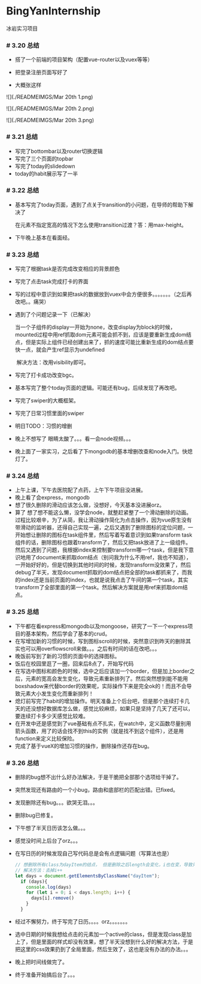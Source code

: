 # BingYanInternship
冰岩实习项目





### # 3.20 总结

- 搭了一个前端的项目架构（配置vue-router以及vuex等等）
- 把登录注册页面写好了

- 大概张这样

![](./READMEIMGS/Mar 20th 1.png)

![](./READMEIMGS/Mar 20th 2.png)

![](./READMEIMGS/Mar 20th 3.png)





### # 3.21 总结

- 写完了bottombar以及router切换逻辑
- 写完了三个页面的topbar
- 写完了today的slidedown
- today的habit展示写了一半





### # 3.22 总结

- 基本写完了today页面，遇到了点关于transition的小问题，在导师的帮助下解决了

  在元素不指定宽高的情况下怎么使用transition过渡？答：用max-height。

- 下午晚上基本在看面经。





### # 3.23 总结

- 写完了根据task是否完成改变相应的背景颜色

- 写完了点击task完成打卡的界面

- 写的过程中意识到如果把task的数据放到vuex中会方便很多。。。。。。。（之后再改吧。。痛哭）

- 遇到了个问题记录一下（已解决）

  ​		当一个子组件的display一开始为none，改变display为block的时候，mounted过程中用ref抓取dom元素可能会抓不到，应该是要重新生成dom结点，但是实际上组件已经创建出来了，抓的速度可能比重新生成的dom结点要快一点，就会产生ref显示为undefined

  ​		解决方法：改用visibility即可。

- 写完了打卡成功改变bgc。

- 基本写完了整个today页面的逻辑。可能还有bug，后续发现了再改吧。

- 写完了swiper的大概框架。

- 写完了日常习惯里面的swiper

- 明日TODO：习惯的增删

- 晚上不想写了 眼睛太酸了。。。看一会node视频。。。

- 晚上面了一家实习，之后看了下mongodb的基本增删改查和node入门。快熄灯了。



### # 3.24 总结

- 上午上课，下午去医院配了点药，上午下午项目没进展。
- 晚上看了会express，mongodb
- 想了很久删除的滑动应该怎么做，没想好，今天基本没进展orz。
- 算了 想了想不能这么懒，没学会node，就整赶紧整了一个滑动删除的动画。过程比较艰辛，为了从简，我让滑动操作简化为点击操作，因为vue原生没有带滑动的监听器，还得自己实现一遍，之后又遇到了删除图标的定位问题，一开始想让删除的图标在task组件里，然后写着写着意识到如果transform task组件的话，删除图标也跟着transform了，然后又把task放进了上一级组件。然后又遇到了问题，我根据index来控制要transform哪一个task，但是我下意识地用了document来抓取dom结点（别问我为什么不用ref，我也不知道），一开始好好的，但是切换到其他时间的时候，发现transform没效果了，然后debug了半天，发现document抓取的dom结点把全部的task都抓来了，而我的index还是当前页面的index，也就是说我点击了午间的第一个task，其实transform了全部里面的第一个task。然后解决方案就是用ref来抓取dom结点。



### # 3.25 总结

- 下午都在看express和mongodb以及mongoose，研究了一下一个express项目的基本架构，然后学会了基本的crud。
- 在写增加新的习惯的时候，写到图标scroll的时候，突然意识到昨天的删除其实也可以用overflowscroll来做。。。之后有时间的话在改吧。。。
- 晚饭前写到了新的习惯的页面中的选择图标。
- 饭后在校园里逛了一圈，回来后8点了，开始写代码
- 在写选中图标和颜色的时候，选中之后应该加一个border，但是加上border之后，元素的宽高会发生变化，导致元素重新排列了。然后突然想到能不能用boxshadow来代替border的效果呢，实际操作下来是完全ok的！而且不会导致元素大小发生变化而重新排列！
- 熄灯前写完了habit的增加操作。明天准备上个后台吧，但是那个连续打卡几天的还没想好数据库怎么做，感觉比较麻烦，如果只是坚持了几天了还可以，要连续打卡多少天感觉比较难。
- 在开发中还是感觉到了vue基础有点不扎实，在watch中，定义函数尽量别用箭头函数，用了的话会找不到this的实例（就是找不到这个组件），还是用function来定义比较保险。
- 完成了基于vueX的增加习惯的操作，删除操作还存在bug。





### # 3.26 总结

- 删除的bug想不出什么好办法解决，于是干脆把全部那个选项给干掉了。
- 突然发现还有路由的一个小bug，路由和底部栏的匹配出错。已fixed。
- 发现删除还有bug。。。欲哭无泪。。。
- 删除bug已修复。

- 下午想了半天日历该怎么做。。。
- 感觉没时间上后台了orz。。。

- 在写日历的时候发现自己写代码总是会有点逻辑问题（写算法也是）

  ```javascript
  // 想删除所有class为dayItem的结点， 但是删除之后length会变化，i也在变，导致只删除了下表为双数的dom结点 ，一开始还以为是vue异步渲染dom结点的问题，用nextTick也没作用，debug了半天。。。     
  // 解决方法：去掉i++
  let days = document.getElementsByClassName("dayItem");
    if (days){
      console.log(days)
      for (let i = 0; i < days.length; i++) {
        days[i].remove()
      }
    }
  ```

- 经过不懈努力，终于写完了日历。。。。orz。。。。。。。

- 选中日期的时候我想给点击的元素加一个active的class，但是发现class是加上了，但是里面的样式却没有效果，想了半天没想到什么好的解决方法，于是把这里的css效果扔到了全局里面，然后生效了，这也是没有办法的办法。。。

- 晚上把时间线做完了。

- 终于准备开始搞后台了。。。